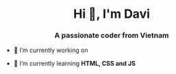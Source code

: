 <h1 align="center">Hi 👋, I'm Davi</h1>
<h3 align="center">A passionate coder from Vietnam</h3>

- 🔭 I’m currently working on 
<!-- [Fivem Stuff](https://github.com/JericoFX/fx-garage) -->

- 🌱 I’m currently learning **HTML, CSS and JS**


<!-- <h3 align="left">Languages and Tools:</h3>
<p align="left"> <a href="https://www.figma.com/" target="_blank"> <img src="https://www.vectorlogo.zone/logos/figma/figma-icon.svg" alt="figma" width="40" height="40"/> </a> <a href="https://developer.mozilla.org/en-US/docs/Web/JavaScript" target="_blank"> <img src="https://raw.githubusercontent.com/devicons/devicon/master/icons/javascript/javascript-original.svg" alt="javascript" width="40" height="40"/> </a> <a href="https://quasar.dev/" target="_blank"> <img src="https://cdn.quasar.dev/logo/svg/quasar-logo.svg" alt="quasar" width="40" height="40"/> </a> <a href="https://www.typescriptlang.org/" target="_blank"> <img src="https://raw.githubusercontent.com/devicons/devicon/master/icons/typescript/typescript-original.svg" alt="typescript" width="40" height="40"/> </a> <a href="https://vuejs.org/" target="_blank"> <img src="https://raw.githubusercontent.com/devicons/devicon/master/icons/vuejs/vuejs-original-wordmark.svg" alt="Svelte" width="40" height="40"/>  </a> <a href="https://svelte.dev/" target="_blank"> <img src="https://raw.githubusercontent.com/devicons/devicon/master/icons/svelte/svelte-original.svg" alt="vuejs" width="40" height="40"/>  </a> </p>

<h3 align="left">Support:</h3>
<p><a href="https://www.buymeacoffee.com/"> <img align="left" src="https://cdn.buymeacoffee.com/buttons/v2/default-yellow.png" height="50" width="210" alt="jericofx" /></a></p><br><br> -->

